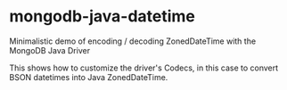 # mongodb-java-datetime
Minimalistic demo of encoding / decoding ZonedDateTime with the MongoDB Java Driver

This shows how to customize the driver's Codecs, in this case to convert BSON datetimes into Java ZonedDateTime.
